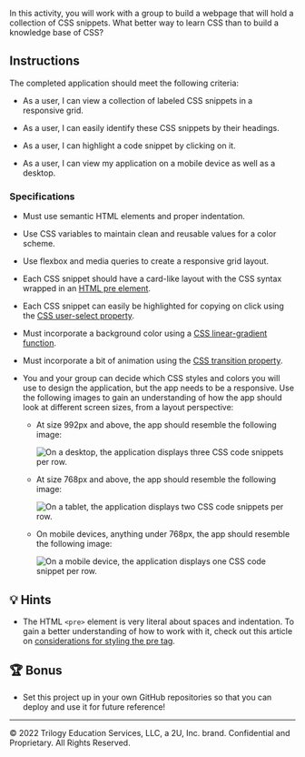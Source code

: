 In this activity, you will work with a group to build a webpage that will hold a collection of CSS snippets. What better way to learn CSS than to build a knowledge base of CSS?

## Instructions

The completed application should meet the following criteria:

- As a user, I can view a collection of labeled CSS snippets in a responsive grid.

- As a user, I can easily identify these CSS snippets by their headings.

- As a user, I can highlight a code snippet by clicking on it.

- As a user, I can view my application on a mobile device as well as a desktop.

### Specifications

- Must use semantic HTML elements and proper indentation.

- Use CSS variables to maintain clean and reusable values for a color scheme.

- Use flexbox and media queries to create a responsive grid layout.

- Each CSS snippet should have a card-like layout with the CSS syntax wrapped in an [HTML pre element](https://developer.mozilla.org/en-US/docs/Web/HTML/Element/pre).

- Each CSS snippet can easily be highlighted for copying on click using the [CSS user-select property](https://developer.mozilla.org/en-US/docs/Web/CSS/user-select).

- Must incorporate a background color using a [CSS linear-gradient function](https://developer.mozilla.org/en-US/docs/Web/CSS/linear-gradient).

- Must incorporate a bit of animation using the [CSS transition property](https://developer.mozilla.org/en-US/docs/Web/CSS/transition).

- You and your group can decide which CSS styles and colors you will use to design the application, but the app needs to be a responsive. Use the following images to gain an understanding of how the app should look at different screen sizes, from a layout perspective:

  - At size 992px and above, the app should resemble the following image:

    ![On a desktop, the application displays three CSS code snippets per row.](./Images/01-app-desktop.png)

  - At size 768px and above, the app should resemble the following image:

    ![On a tablet, the application displays two CSS code snippets per row.](./Images/02-app-tablet.png)

  - On mobile devices, anything under 768px, the app should resemble the following image:

    ![On a mobile device, the application displays one CSS code snippet per row.](./Images/03-app-mobile.png)

## 💡 Hints

- The HTML `<pre>` element is very literal about spaces and indentation. To gain a better understanding of how to work with it, check out this article on [considerations for styling the pre tag](https://css-tricks.com/considerations-styling-pre-tag/).

## 🏆 Bonus

- Set this project up in your own GitHub repositories so that you can deploy and use it for future reference!

---

© 2022 Trilogy Education Services, LLC, a 2U, Inc. brand. Confidential and Proprietary. All Rights Reserved.
